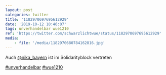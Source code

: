 ```yaml
---
layout: post
categories: twitter
title: '1182970697695612929'
date: '2019-10-12 10:46:07'
tags: unverhandelbar wue1210
ref: 'https://twitter.com/schwarzlichtwue/status/1182970697695612929'
media:
    - file: '/media/1182970680784162816.jpg'
---
```

Auch [@nika_bayern](https://twitter.com/nika_bayern) ist im Solidarityblock vertreten

[#unverhandelbar](/t/unverhandelbar) [#wue1210](/t/wue1210) 